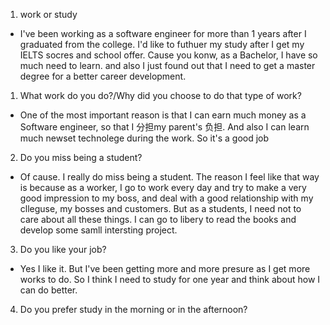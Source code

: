 1. work or study

  * I've been working as a software engineer for more than 1 years after I graduated from the college. I'd like to futhuer my study after I get my IELTS socres and school offer. Cause you konw, as a Bachelor, I have so much need to learn. and also I just found out that I need to get a master degree for a better career development.


1. What work do you do?\/Why did you choose to do that type of work?

  * One of the most important reason is that I can earn much money as a Software engineer, so that I 分担my parent's 负担. And also I can learn much newset technolege during the work. So it's a good job

2. Do you miss being a student?

  * Of cause. I really do miss being a student. The reason I feel like that way is because as a worker, I go to work every day and try to make a very good impression to my boss, and deal with a good relationship with my clleguse, my bosses and customers. But as a students, I need not to care about all these things. I can go to libery to read the books and develop some samll intersting project.

3. Do you like your job?

  * Yes I like it. But I've been getting more and more presure as I get more works to do. So I think I need to study for one year and think about how I can do better.

4. Do you prefer study in the morning or in the afternoon?


